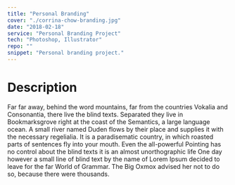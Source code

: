 ```yaml
---
title: "Personal Branding"
cover: "./corrina-chow-branding.jpg"
date: "2018-02-18"
service: "Personal Branding Project"
tech: "Photoshop, Illustrator"
repo: ""
snippet: "Personal branding project."
---
```


# Description

Far far away, behind the word mountains, far from the countries Vokalia and Consonantia, there live the blind texts. Separated they live in Bookmarksgrove right at the coast of the Semantics, a large language ocean. A small river named Duden flows by their place and supplies it with the necessary regelialia. It is a paradisematic country, in which roasted parts of sentences fly into your mouth. Even the all-powerful Pointing has no control about the blind texts it is an almost unorthographic life One day however a small line of blind text by the name of Lorem Ipsum decided to leave for the far World of Grammar. The Big Oxmox advised her not to do so, because there were thousands.